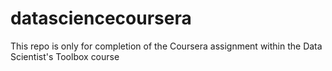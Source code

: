 datasciencecoursera
===================

This repo is only for completion of the Coursera assignment within the Data Scientist's Toolbox course
